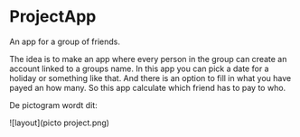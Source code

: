 # ProjectApp

An app for a group of friends.

The idea is to make an app where every person in the group can create an account linked to a groups name.
In this app you can pick a date for a holiday or something like that.
And there is an option to fill in what you have payed an how many. So this app calculate which friend has to pay to who.

De pictogram wordt dit:

![layout](picto project.png)
  
